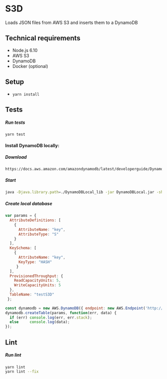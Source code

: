 # S3D

Loads JSON files from AWS S3 and inserts them to a DynamoDB

## Technical requirements
- Node.js 6.10
- AWS S3
- DynamoDB
- Docker (optional)

## Setup
- `yarn install`

## Tests
##### Run tests
```bash
yarn test
```

#### Install DynamoDB locally:
##### Download

```
https://docs.aws.amazon.com/amazondynamodb/latest/developerguide/DynamoDBLocal.html#DynamoDBLocal.DownloadingAndRunning
```

##### Start

```bash
java -Djava.library.path=./DynamoDBLocal_lib -jar DynamoDBLocal.jar -sharedDb
```
##### Create local database

```js
var params = {
  AttributeDefinitions: [
    {
      AttributeName: "key",
      AttributeType: "S"
    }
  ],
  KeySchema: [
    {
      AttributeName: "key",
      KeyType: "HASH"
     }
  ],
  ProvisionedThroughput: {
    ReadCapacityUnits: 5,
    WriteCapacityUnits: 5
  },
  TableName: "testS3D"
 };

const dynamodb = new AWS.DynamoDB({ endpoint: new AWS.Endpoint('http://localhost:8000') });
dynamodb.createTable(params, function(err, data) {
  if (err) console.log(err, err.stack);
  else     console.log(data);
});
```

## Lint
##### Run lint
```bash
yarn lint
yarn lint --fix
```
